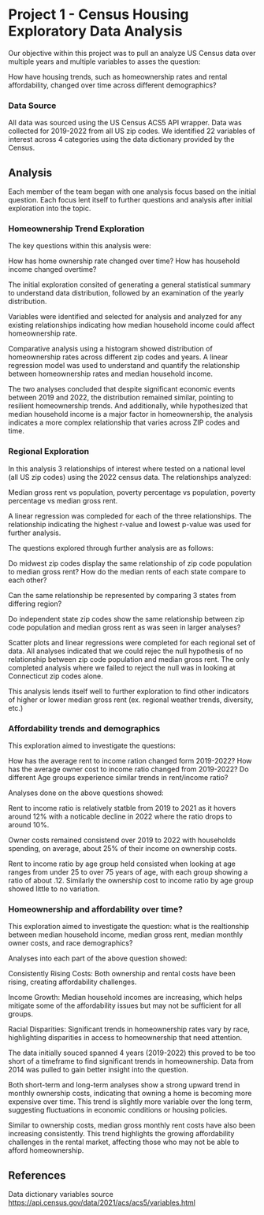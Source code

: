 # Project 1 - Census Housing Exploratory Data Analysis 

Our objective within this project was to pull an analyze US Census data over multiple years and multiple variables to asses the question: 

How have housing trends, such as homeownership rates and rental affordability, changed over time across different demographics? 

### Data Source
All data was sourced using the US Census ACS5 API wrapper. Data was collected for 2019-2022 from all US zip codes. We identified 22 variables of interest across 4 categories using the data dictionary provided by the Census. 

## Analysis 
Each member of the team began with one analysis focus based on the initial question. Each focus lent itself to further questions and analysis after initial exploration into the topic. 

### Homeownership Trend Exploration
The key questions within this analysis were: 

How has home ownership rate changed over time? 
How has household income changed overtime? 

The initial exploration consited of generating a general statistical summary to understand data distribution, followed by an examination of the yearly distribution. 

Variables were identified and selected for analysis and analyzed for any existing relationships indicating how median household income could affect homeownership rate. 

Comparative analysis using a histogram showed distribution of homeownership rates across different zip codes and years. A linear regression model was used to understand and quantify the relationship between homeownership rates and median household income. 

The two analyses concluded that despite significant economic events between 2019 and 2022, the distribution remained similar, pointing to resilient homeownership trends. And additionally, while hypothesized that median household income is a major factor in homeownership, the analysis indicates a more complex relationship that varies across ZIP codes and time.

### Regional Exploration 

In this analysis 3 relationships of interest where tested on a national level (all US zip codes) using the 2022 census data. The relationships analyzed: 

Median gross rent vs population, poverty percentage vs population, poverty percentage vs median gross rent. 

A linear regression was compleded for each of the three relationships. The relationship indicating the highest r-value and lowest p-value was used for further analysis. 

The questions explored through further analysis are as follows: 

Do midwest zip codes display the same relationship of zip code population to median gross rent? How do the median rents of each state compare to each other? 

Can the same relationship be represented by comparing 3 states from differing region? 


Do independent state zip codes show the same relationship between zip code population and median gross rent as was seen in larger analyses? 

Scatter plots and linear regressions were completed for each regional set of data. All analyses indicated that we could rejec the null hypothesis of no relationship between zip code population and median gross rent. The only completed analysis where we failed to reject the null was in looking at Connecticut zip codes alone. 

This analysis lends itself well to further exploration to find other indicators of higher or lower median gross rent (ex. regional weather trends, diversity, etc.)

### Affordability trends and demographics
This exploration aimed to investigate the questions: 

How has the average rent to income ration changed form 2019-2022? How has the average owner cost to income ratio changed from 2019-2022? Do different Age groups experience similar trends in rent/income ratio? 

Analyses done on the above questions showed: 

Rent to income ratio is relatively statble from 2019 to 2021 as it hovers around 12% with a noticable decline in 2022 where the ratio drops to around 10%. 

Owner costs remained consistend over 2019 to 2022 with households spending, on average, about 25% of their income on ownership costs. 

Rent to income ratio by age group held consisted when looking at age ranges from under 25 to over 75 years of age, with each group showing a ratio of about .12. Similarly the ownership cost to income ratio by age group showed little to no variation. 

### Homeownership and affordability over time? 
This exploration aimed to investigate the question: what is the realtionship between median household income, median gross rent, median monthly owner costs, and race demographics? 

Analyses into each part of the above question showed: 

Consistently Rising Costs: Both ownership and rental costs have been rising, creating affordability challenges.

Income Growth: Median household incomes are increasing, which helps mitigate some of the affordability issues but may not be sufficient for all groups.

Racial Disparities: Significant trends in homeownership rates vary by race, highlighting disparities in access to homeownership that need attention.

The data initially souced spanned 4 years (2019-2022) this proved to be too short of a timeframe to find significant trends in homeownership. Data from 2014 was pulled to gain better insight into the question. 

Both short-term and long-term analyses show a strong upward trend in monthly ownership costs, indicating that owning a home is becoming more expensive over time. This trend is slightly more variable over the long term, suggesting fluctuations in economic conditions or housing policies.

Similar to ownership costs, median gross monthly rent costs have also been increasing consistently. This trend highlights the growing affordability challenges in the rental market, affecting those who may not be able to afford homeownership.


## References 

Data dictionary variables source https://api.census.gov/data/2021/acs/acs5/variables.html 